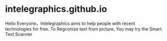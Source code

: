 # intelegraphics.github.io
Hello Everyone，Intelegraphics aims to help people with recent technologies for free.
To Regconize text from picture, You may try the Smart Text Scanner
